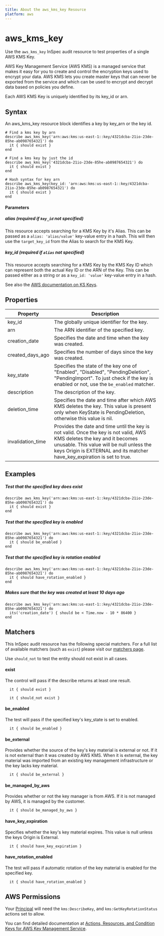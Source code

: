 ```yaml
---
title: About the aws_kms_key Resource
platform: aws
---
```


# aws\_kms\_key

Use the `aws_kms_key` InSpec audit resource to test properties of a single AWS KMS Key.

AWS Key Management Service (AWS KMS) is a managed service that makes it easy for you to create and control the encryption keys used to encrypt your data. AWS KMS lets you create master keys that can never be exported from the service and which can be used to encrypt and decrypt data based on policies you define.

Each AWS KMS Key is uniquely identified by its key\_id or arn.

## Syntax

An aws\_kms\_key resource block identifies a key by key\_arn or the key id.

    # Find a kms key by arn
    describe aws_kms_key('arn:aws:kms:us-east-1::key/4321dcba-21io-23de-85he-ab0987654321') do
      it { should exist }
    end

    # Find a kms key by just the id
    describe aws_kms_key('4321dcba-21io-23de-85he-ab0987654321') do
      it { should exist }
    end

    # Hash syntax for key arn
    describe aws_kms_key(key_id: 'arn:aws:kms:us-east-1::key/4321dcba-21io-23de-85he-ab0987654321') do
      it { should exist }
    end
    
#### Parameters

##### alias _(required if `key_id` not specified)_

This resource accepts searching for a KMS Key by it's Alias.
This can be passed as a `alias: 'alias/value'` key-value entry in a hash. This will then use the `target_key_id` from the Alias to search for the KMS Key.

##### key\_id _(required if `alias` not specified)_

This resource accepts searching for a KMS Key by the KMS Key ID which can represent both the actual Key ID or the ARN of the Key.
This can be passed either as a string or as a `key_id: 'value'` key-value entry in a hash.

See also the [AWS documentation on KS Keys](https://docs.aws.amazon.com/kms/latest/developerguide/getting-started.html).

## Properties

|Property          | Description|
| ---              | --- |
|key\_id            | The globally unique identifier for the key. |
|arn               | The ARN identifier of the specified key. |
|creation\_date     | Specifies the date and time when the key was created. |
|created\_days\_ago  | Specifies the number of days since the key was created. |
|key\_state         | Specifies the state of the key one of "Enabled", "Disabled", "PendingDeletion", "PendingImport". To just check if the key is enabled or not, use the `be_enabled` matcher. |
|description       | The description of the key. |
|deletion\_time     | Specifies the date and time after which AWS KMS deletes the key. This value is present only when KeyState is PendingDeletion, otherwise this value is nil. |
|invalidation\_time | Provides the date and time until the key is not valid.  Once the key is not valid, AWS KMS deletes the key and it becomes unusable.  This value will be null unless the keys Origin is EXTERNAL and its matcher have\_key\_expiration is set to true. |

## Examples

##### Test that the specified key does exist
    describe aws_kms_key('arn:aws:kms:us-east-1::key/4321dcba-21io-23de-85he-ab0987654321') do
      it { should exist }
    end

##### Test that the specified key is enabled
    describe aws_kms_key('arn:aws:kms:us-east-1::key/4321dcba-21io-23de-85he-ab0987654321') do
      it { should be_enabled }
    end

##### Test that the specified key is rotation enabled
    describe aws_kms_key('arn:aws:kms:us-east-1::key/4321dcba-21io-23de-85he-ab0987654321') do
      it { should have_rotation_enabled }
    end
    
##### Makes sure that the key was created at least 10 days ago
    describe aws_kms_key('arn:aws:kms:us-east-1::key/4321dcba-21io-23de-85he-ab0987654321') do
      its('creation_date') { should be < Time.now - 10 * 86400 }
    end

## Matchers

This InSpec audit resource has the following special matchers. For a full list of available matchers (such as `exist`) please visit our [matchers page](https://www.inspec.io/docs/reference/matchers/).

Use `should_not` to test the entity should not exist in all cases.

#### exist

The control will pass if the describe returns at least one result.


      it { should exist }

      it { should_not exist }

#### be\_enabled

The test will pass if the specified key's key\_state is set to enabled.

      it { should be_enabled }

#### be\_external
Provides whether the source of the key's key material is external or not.  If it is not external than it was created by AWS KMS.  When it is external, the key material was imported from an existing key management infrastructure or the key lacks key material.

      it { should be_external }

#### be\_managed\_by\_aws

Provides whether or not the key manager is from AWS. If it is not managed by AWS, it is managed by the customer.

      it { should be_managed_by_aws }

#### have\_key\_expiration

Specifies whether the key's key material expires. This value is null unless the keys Origin is External.

      it { should have_key_expiration }

#### have\_rotation\_enabled

The test will pass if automatic rotation of the key material is enabled for the specified key.

      it { should have_rotation_enabled }

## AWS Permissions

Your [Principal](https://docs.aws.amazon.com/IAM/latest/UserGuide/intro-structure.html#intro-structure-principal) will need the `kms:DescribeKey`, and `kms:GetKeyRotationStatus` actions set to allow.

You can find detailed documentation at [Actions, Resources, and Condition Keys for AWS Key Management Service](https://docs.aws.amazon.com/IAM/latest/UserGuide/list_awskeymanagementservice.html).

